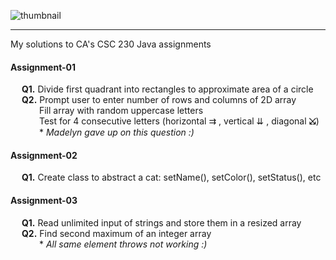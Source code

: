 ![thumbnail](https://i.ibb.co/871wH3f/CSC-230-Thumbnail.png)
<hr>

My solutions to CA's CSC 230 Java assignments

#### Assignment-01
&emsp; **Q1.** Divide first quadrant into rectangles to approximate area of a circle <br>
&emsp; **Q2.** Prompt user to enter number of rows and columns of 2D array <br>
&emsp;&emsp;&emsp; Fill array with random uppercase letters <br>
&emsp;&emsp;&emsp; Test for 4 consecutive letters (horizontal ⇉ , vertical ⇊ , diagonal **⤩**) <br>
&emsp;&emsp;&emsp; * *Madelyn gave up on this question :)*

#### Assignment-02
&emsp; **Q1.** Create class to abstract a cat: setName(), setColor(), setStatus(), etc

#### Assignment-03
&emsp; **Q1.** Read unlimited input of strings and store them in a resized array <br>
&emsp; **Q2.** Find second maximum of an integer array <br>
&emsp;&emsp;&emsp; * *All same element throws not working :)*
